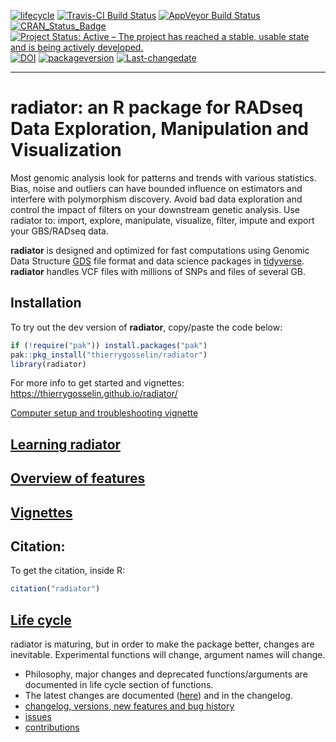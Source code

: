 <!-- badges: start -->

[![lifecycle](https://img.shields.io/badge/lifecycle-maturing-blue.svg)](https://tidyverse.org/lifecycle/#maturing)
[![Travis-CI Build
Status](https://travis-ci.org/thierrygosselin/radiator.svg?branch=master)](https://travis-ci.org/thierrygosselin/radiator)
[![AppVeyor Build
Status](https://ci.appveyor.com/api/projects/status/github/thierrygosselin/radiator?branch=master&svg=true)](https://ci.appveyor.com/project/thierrygosselin/radiator)
[![CRAN\_Status\_Badge](http://www.r-pkg.org/badges/version/radiator)](http://cran.r-project.org/package=radiator)
[![Project Status: Active – The project has reached a stable, usable
state and is being actively
developed.](http://www.repostatus.org/badges/latest/active.svg)](http://www.repostatus.org/#active)
[![DOI](https://zenodo.org/badge/14548/thierrygosselin/radiator.svg)](https://zenodo.org/badge/latestdoi/14548/thierrygosselin/radiator)
[![packageversion](https://img.shields.io/badge/Package%20version-1.0.0-orange.svg)](commits/master)
[![Last-changedate](https://img.shields.io/badge/last%20change-2019--04--28-brightgreen.svg)](/commits/master)

------------------------------------------------------------------------

radiator: an R package for RADseq Data Exploration, Manipulation and Visualization
==================================================================================

Most genomic analysis look for patterns and trends with various
statistics. Bias, noise and outliers can have bounded influence on
estimators and interfere with polymorphism discovery. Avoid bad data
exploration and control the impact of filters on your downstream genetic
analysis. Use radiator to: import, explore, manipulate, visualize,
filter, impute and export your GBS/RADseq data.

**radiator** is designed and optimized for fast computations using
Genomic Data Structure [GDS](http://zhengxwen.github.io/gdsfmt) file
format and data science packages in
[tidyverse](https://www.tidyverse.org). **radiator** handles VCF files
with millions of SNPs and files of several GB.

Installation
------------

To try out the dev version of **radiator**, copy/paste the code below:

``` r
if (!require("pak")) install.packages("pak")
pak::pkg_install("thierrygosselin/radiator")
library(radiator)
```

For more info to get started and vignettes:
<https://thierrygosselin.github.io/radiator/>

[Computer setup and troubleshooting
vignette](https://thierrygosselin.github.io/radiator/articles/rad_genomics_computer_setup.html)

[Learning radiator](https://thierrygosselin.github.io/radiator/articles/getting_started.html)
---------------------------------------------------------------------------------------------

[Overview of features](https://thierrygosselin.github.io/radiator/articles/getting_started.html#overview)
---------------------------------------------------------------------------------------------------------

[Vignettes](https://thierrygosselin.github.io/radiator/articles/index.html)
---------------------------------------------------------------------------

Citation:
---------

To get the citation, inside R:

``` r
citation("radiator")
```

[Life cycle](https://thierrygosselin.github.io/radiator/articles/life_cycle.html)
---------------------------------------------------------------------------------

radiator is maturing, but in order to make the package better, changes
are inevitable. Experimental functions will change, argument names will
change.

-   Philosophy, major changes and deprecated functions/arguments are
    documented in life cycle section of functions.
-   The latest changes are documented
    ([here](https://thierrygosselin.github.io/radiator/articles/life_cycle.html))
    and in the changelog.
-   [changelog, versions, new features and bug
    history](https://thierrygosselin.github.io/radiator/news/index.html)
-   [issues](https://github.com/thierrygosselin/radiator/issues/new/choose)
-   [contributions](https://github.com/thierrygosselin/radiator/issues/new/choose)
